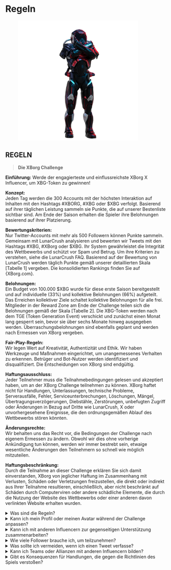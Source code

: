 # Regeln

<figure><img src="../../.gitbook/assets/Prometheus.png" alt="" width="375"><figcaption></figcaption></figure>

## **REGELN**

> **Die XBorg Challenge**

**Einführung:** Werde der engagierteste und einflussreichste XBorg X Influencer, um XBG-Token zu gewinnen!&#x20;

**Konzept:** \
Jeden Tag werden die 300 Accounts mit der höchsten Interaktion auf Inhalten mit den Hashtags #XBORG, #XBG oder $XBG verfolgt. Basierend auf ihrer täglichen Leistung sammeln sie Punkte, die auf unserer Bestenliste sichtbar sind. Am Ende der Saison erhalten die Spieler ihre Belohnungen basierend auf ihrer Platzierung.&#x20;

**Bewertungskriterien:** \
Nur Twitter-Accounts mit mehr als 500 Followern können Punkte sammeln. Gemeinsam mit LunarCrush analysieren und bewerten wir Tweets mit den Hashtags #XBG, #XBorg oder $XBG. Ihr System gewährleistet die Integrität des Wettbewerbs und schützt vor Spam und Betrug. Um ihre Kriterien zu verstehen, siehe die LunarCrush FAQ. Basierend auf der Bewertung von LunarCrush werden täglich Punkte gemäß unserer detaillierten Skala \[Tabelle 1] vergeben. Die konsolidierten Rankings finden Sie auf {XBorg.com}.&#x20;

**Belohnungen:** \
Ein Budget von 100.000 $XBG wurde für diese erste Saison bereitgestellt und auf individuelle (33%) und kollektive Belohnungen (66%) aufgeteilt. Das Erreichen kollektiver Ziele schaltet kollektive Belohnungen für alle frei. Mitglieder in der Reward Zone am Ende der Challenge teilen sich die Belohnungen gemäß der Skala \[Tabelle 2]. Die XBG-Token werden nach dem TGE (Token Generation Event) verschickt und zunächst einen Monat lang gesperrt sein, bevor sie über sechs Monate hinweg ausgegeben werden. Überraschungsbelohnungen sind ebenfalls geplant und werden nach Ermessen von XBorg vergeben.&#x20;

**Fair-Play-Regeln:** \
Wir legen Wert auf Kreativität, Authentizität und Ethik. Wir haben Werkzeuge und Maßnahmen eingerichtet, um unangemessenes Verhalten zu erkennen. Betrüger und Bot-Nutzer werden identifiziert und disqualifiziert. Die Entscheidungen von XBorg sind endgültig.&#x20;

**Haftungsausschluss:** \
Jeder Teilnehmer muss die Teilnahmebedingungen gelesen und akzeptiert haben, um an der XBorg Challenge teilnehmen zu können. XBorg haftet nicht für Handlungen, Unterlassungen, technische Probleme, Serverausfälle, Fehler, Serviceunterbrechungen, Löschungen, Mängel, Übertragungsverzögerungen, Diebstähle, Zerstörungen, unbefugten Zugriff oder Änderungen in Bezug auf Dritte wie LunarCrush, X oder unvorhergesehene Ereignisse, die den ordnungsgemäßen Ablauf des Wettbewerbs stören könnten.&#x20;

**Änderungsrechte:** \
Wir behalten uns das Recht vor, die Bedingungen der Challenge nach eigenem Ermessen zu ändern. Obwohl wir dies ohne vorherige Ankündigung tun können, werden wir immer bestrebt sein, etwaige wesentliche Änderungen den Teilnehmern so schnell wie möglich mitzuteilen.&#x20;

**Haftungsbeschränkung:** \
Durch die Teilnahme an dieser Challenge erklären Sie sich damit einverstanden, XBorg von jeglicher Haftung im Zusammenhang mit Verlusten, Schäden oder Verletzungen freizustellen, die direkt oder indirekt aus Ihrer Teilnahme resultieren, einschließlich, aber nicht beschränkt auf Schäden durch Computerviren oder andere schädliche Elemente, die durch die Nutzung der Website des Wettbewerbs oder einer anderen davon verlinkten Website erhalten wurden.



<details>

<summary>Was sind die Regeln?</summary>

Bitte [scrollen Sie nach oben](rules-test.md#rules). Bitte beachten Sie, dass sie durch die Allgemeinen Geschäftsbedingungen ergänzt werden, denen jeder Teilnehmer zustimmt.

</details>

<details>

<summary>Kann ich mein Profil oder meinen Avatar während der Challenge anpassen?</summary>

Die Anpassung Ihres Profils oder Avatars auf XBorg.gg oder Twitter während des Spiels hat keinen Einfluss auf die über LunarCrush gesammelten Daten. Die Daten sind mit Ihrem Twitter-Handle und nicht mit Ihrem Profilbild verknüpft.

</details>

<details>

<summary>Kann ich mit anderen Influencern zur gegenseitigen Unterstützung zusammenarbeiten?</summary>

Ja, die Zusammenarbeit mit anderen Influencern kann die Interaktion mit Ihren Tweets erheblich verbessern und die Sichtbarkeit unseres Projekts verstärken. Solange diese Zusammenarbeit den Richtlinien entspricht, wird sie begrüßt.

</details>

<details>

<summary>Wie viele Follower brauche ich, um teilzunehmen?</summary>

Die Challenge steht allen offen, aber Ihre Punkte werden nur gezählt, wenn Sie mindestens 500 Twitter-Follower haben.

</details>

<details>

<summary>Was sollte ich vermeiden, wenn ich einen Tweet verfasse?</summary>

Es werden mehrere Faktoren berücksichtigt, um Spam zu identifizieren: Wiederholte Wörter, irrelevante Hashtags und verbotene Begriffe wie "Giveaways", "Airdrops" und "Sweepstakes". Weitere Informationen finden Sie unter: [https://lunarcrush.com/faq/how-does-lunarcrush-recognize-spam](https://lunarcrush.com/faq/how-does-lunarcrush-recognize-spam)

</details>

<details>

<summary>Kann ich Teams oder Allianzen mit anderen Influencern bilden?</summary>

Ja, die Zusammenarbeit mit anderen Influencern kann die Interaktion mit Ihren Tweets erheblich verbessern und die Sichtbarkeit unseres Projekts verstärken. Solange diese Zusammenarbeit den Richtlinien entspricht, wird sie begrüßt.

</details>

<details>

<summary>Gibt es Konsequenzen für Handlungen, die gegen die Richtlinien des Spiels verstoßen?</summary>

LunarCrush verfügt über automatisierte Systeme zur Erkennung verschiedener Arten von Fehlverhalten. Bei Erkennung wird LunarCrush Sie nicht mehr als Influencer anerkennen und die Punkteakkumulation wird eingestellt. Bei Bedarf können Sie auch von dem Wettbewerb disqualifiziert werden und somit die Berechtigung zum Erhalt von Belohnungen verlieren.

</details>